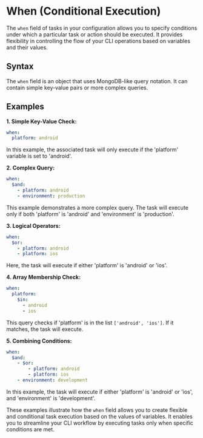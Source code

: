 When (Conditional Execution)
============================

The `when` field of tasks in your configuration allows you to specify conditions under which a particular task or action should be executed. It provides flexibility in controlling the flow of your CLI operations based on variables and their values.

Syntax
------

The `when` field is an object that uses MongoDB-like query notation. It can contain simple key-value pairs or more complex queries.

Examples
--------

**1.  Simple Key-Value Check:**

```yaml
when:
  platform: android
```
In this example, the associated task will only execute if the 'platform' variable is set to 'android'.


**2.  Complex Query:**

```yaml
when:
  $and:
    - platform: android
    - environment: production
```

This example demonstrates a more complex query. The task will execute only if both 'platform' is 'android' and 'environment' is 'production'.


**3.  Logical Operators:**

```yaml
when:
  $or:
    - platform: android
    - platform: ios
```

Here, the task will execute if either 'platform' is 'android' or 'ios'.


**4.  Array Membership Check:**

```yaml
when:
  platform:
    $in:
      - android
      - ios
```

This query checks if 'platform' is in the list `['android', 'ios']`. If it matches, the task will execute.

**5.  Combining Conditions:**

```yaml
when:
  $and:
    - $or:
        - platform: android
        - platform: ios
    - environment: development
```

In this example, the task will execute if either 'platform' is 'android' or 'ios', and 'environment' is 'development'.

These examples illustrate how the `when` field allows you to create flexible and conditional task execution based on the values of variables. It enables you to streamline your CLI workflow by executing tasks only when specific conditions are met.
